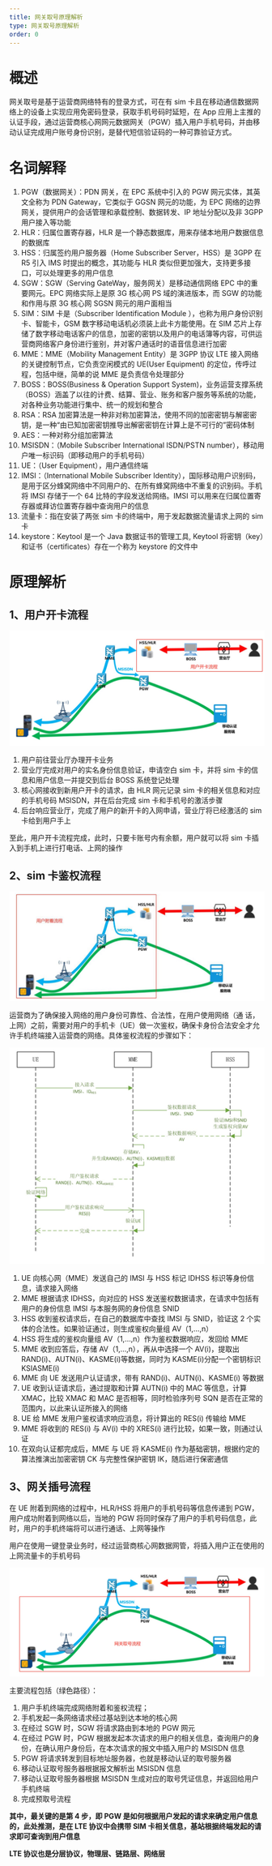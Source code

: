 ```yaml
---
title: 网关取号原理解析
type: 网关取号原理解析
order: 0
---
```


# 概述

网关取号是基于运营商网络特有的登录方式，可在有 sim 卡且在移动通信数据网络上的设备上实现应用免密码登录，获取手机号码时延短，在 App 应用上主推的认证手段，通过运营商核心网网元数据网关（PGW）插入用户手机号码，并由移动认证完成用户账号身份识别，是替代短信验证码的一种可靠验证方式。

# 名词解释

1. PGW（数据网关）：PDN 网关，在 EPC 系统中引入的 PGW 网元实体，其英文全称为 PDN Gateway，它类似于 GGSN 网元的功能，为 EPC 网络的边界网关，提供用户的会话管理和承载控制、数据转发、IP 地址分配以及非 3GPP 用户接入等功能
2. HLR：归属位置寄存器，HLR 是一个静态数据库，用来存储本地用户数据信息的数据库
3. HSS：归属签约用户服务器（Home Subscriber Server，HSS）是 3GPP 在 R5 引入 IMS 时提出的概念，其功能与 HLR 类似但更加强大，支持更多接口，可以处理更多的用户信息
4. SGW：SGW（Serving GateWay，服务网关）是移动通信网络 EPC 中的重要网元。EPC 网络实际上是原 3G 核心网 PS 域的演进版本，而 SGW 的功能和作用与原 3G 核心网 SGSN 网元的用户面相当
5. SIM：SIM 卡是（Subscriber Identification Module ），也称为用户身份识别卡、智能卡，GSM 数字移动电话机必须装上此卡方能使用。在 SIM 芯片上存储了数字移动电话客户的信息，加密的密钥以及用户的电话簿等内容，可供运营商网络客户身份进行鉴别，并对客户通话时的语音信息进行加密
6. MME：MME（Mobility Management Entity）是 3GPP 协议 LTE 接入网络的关键控制节点，它负责空闲模式的 UE(User Equipment) 的定位，传呼过程，包括中继，简单的说 MME 是负责信令处理部分
7. BOSS：BOSS(Business & Operation Support System)，业务运营支撑系统（BOSS）涵盖了以往的计费、结算、营业、账务和客户服务等系统的功能，对各种业务功能进行集中、统一的规划和整合
8. RSA：RSA 加密算法是一种非对称加密算法，使用不同的加密密钥与解密密钥，是一种“由已知加密密钥推导出解密密钥在计算上是不可行的”密码体制
9. AES：一种对称分组加密算法
10. MSISDN：（Mobile Subscriber International ISDN/PSTN number），移动用户唯一标识码（即移动用户的手机号码）
11. UE：（User Equipment），用户通信终端
12. IMSI：（International Mobile Subscriber Identity），国际移动用户识别码，是用于区分蜂窝网络中不同用户的、在所有蜂窝网络中不重复的识别码。手机将 IMSI 存储于一个 64 比特的字段发送给网络。IMSI 可以用来在归属位置寄存器或拜访位置寄存器中查询用户的信息
13. 流量卡：指在安装了两张 sim 卡的终端中，用于发起数据流量请求上网的 sim 卡
14. keystore：Keytool 是一个 Java 数据证书的管理工具, Keytool 将密钥（key）和证书（certificates）存在一个称为 keystore 的文件中

# 原理解析

## 1、用户开卡流程

![opensimcard](./img/opensimcard.jpeg)
	

1. 用户前往营业厅办理开卡业务
2. 营业厅完成对用户的实名身份信息验证，申请空白 sim 卡，并将 sim 卡的信息和用户信息一并提交到后台 BOSS 系统登记处理
3. 核心网接收到新用户开卡的请求，由 HLR 网元记录 sim 卡的相关信息和对应的手机号码 MSISDN，并在后台完成 sim 卡和手机号的激活步骤 
4. 后台响应营业厅，完成了用户的新开卡的入网申请，营业厅将已经激活的 sim 卡给到用户手上

至此，用户开卡流程完成，此时，只要卡账号内有余额，用户就可以将 sim 卡插入到手机上进行打电话、上网的操作

## 2、sim 卡鉴权流程

![simauth](./img/simauth.jpeg)

运营商为了确保接入网络的用户身份可靠性、合法性，在用户使用网络（通
话，上网）之前，需要对用户的手机卡（UE）做一次鉴权，确保卡身份合法安全才允许手机终端接入运营商的网络。具体鉴权流程的步骤如下：

![simauthsteps](./img/simauthsteps.jpeg)

1. UE 向核心网（MME）发送自己的 IMSI 与 HSS 标记 IDHSS 标识等身份信息，请求接入网络
2. MME 根据请求 IDHSS，向对应的 HSS 发送鉴权数据请求，在请求中包括有用户的身份信息 IMSI 与本服务网的身份信息 SNID
3. HSS 收到鉴权请求后，在自己的数据库中查找 IMSI 与 SNID，验证这 2 个实体的合法性。如果验证通过，则生成鉴权向量组 AV（1,…,n）
4. HSS 将生成的鉴权向量组 AV（1,…,n）作为鉴权数据响应，发回给 MME
5. MME 收到应答后，存储 AV（1,…,n），再从中选择一个 AV(i)，提取出 RAND(i)、AUTN(i)、KASME(i)等数据，同时为 KASME(i)分配一个密钥标识 KSIASME(i)
6. MME 向 UE 发送用户认证请求，带有 RAND(i)、AUTN(i)、KASME(i) 等数据
7. UE 收到认证请求后，通过提取和计算 AUTN(i) 中的 MAC 等信息，计算 XMAC，比较 XMAC 和 MAC 是否相等，同时检验序列号 SQN 是否在正常的范围内，以此来认证所接入的网络
8. UE 给 MME 发用户鉴权请求响应消息，将计算出的 RES(i) 传输给 MME
9. MME 将收到的 RES(i) 与 AV(i) 中的 XRES(i) 进行比较，如果一致，则通过认证
10. 在双向认证都完成后，MME 与 UE 将 KASME(i) 作为基础密钥，根据约定的算法推演出加密密钥 CK 与完整性保护密钥 IK，随后进行保密通信

## 3、网关插号流程

在 UE 附着到网络的过程中，HLR/HSS 将用户的手机号码等信息传递到 PGW，用户成功附着到网络以后，当地的 PGW 将同时保存了用户的手机号码信息，此时，用户的手机终端将可以进行通话、上网等操作

用户在使用一键登录业务时，经过运营商核心网数据网管，将插入用户正在使用的上网流量卡的手机号码

![gateauthsteps](./img/gateauthsteps.jpeg)

主要流程包括（绿色路径）：

1. 用户手机终端完成网络附着和鉴权流程；
2. 手机发起一条网络请求经过基站到达本地的核心网
3. 在经过 SGW 时，SGW 将请求路由到本地的 PGW 网元
4. 在经过 PGW 时，PGW 根据发起本次请求的用户的相关信息，查询用户的身份，在确认用户身份后，在本次请求的报文中插入用户的 MSISDN 信息
5. PGW 将请求转发到目标地址服务器，也就是移动认证的取号服务器
6. 移动认证取号服务器根据报文解析出 MSISDN 信息
7. 移动认证取号服务器根据 MSISDN 生成对应的取号凭证信息，并返回给用户手机终端
8. 完成预取号流程

**其中，最关键的是第 4 步，即 PGW 是如何根据用户发起的请求来确定用户信息的，此处推测，是在 LTE 协议中会携带 SIM 卡相关信息，基站根据终端发起的请求即可查询到用户信息**

**LTE 协议也是分层协议，物理层、链路层、网络层**